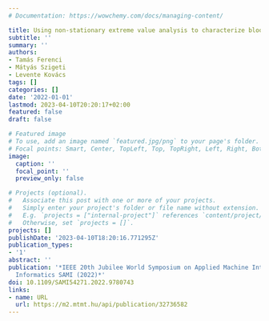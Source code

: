 ```yaml
---
# Documentation: https://wowchemy.com/docs/managing-content/

title: Using non-stationary extreme value analysis to characterize blood glucose curves
subtitle: ''
summary: ''
authors:
- Tamás Ferenci
- Mátyás Szigeti
- Levente Kovács
tags: []
categories: []
date: '2022-01-01'
lastmod: 2023-04-10T20:20:17+02:00
featured: false
draft: false

# Featured image
# To use, add an image named `featured.jpg/png` to your page's folder.
# Focal points: Smart, Center, TopLeft, Top, TopRight, Left, Right, BottomLeft, Bottom, BottomRight.
image:
  caption: ''
  focal_point: ''
  preview_only: false

# Projects (optional).
#   Associate this post with one or more of your projects.
#   Simply enter your project's folder or file name without extension.
#   E.g. `projects = ["internal-project"]` references `content/project/deep-learning/index.md`.
#   Otherwise, set `projects = []`.
projects: []
publishDate: '2023-04-10T18:20:16.771295Z'
publication_types:
- '1'
abstract: ''
publication: '*IEEE 20th Jubilee World Symposium on Applied Machine Intelligence and
  Informatics SAMI (2022)*'
doi: 10.1109/SAMI54271.2022.9780743
links:
- name: URL
  url: https://m2.mtmt.hu/api/publication/32736582
---
```

